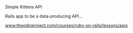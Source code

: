  Simple Kittens API
 
 Rails app to be a data-producing API… 
 
 www.theodinproject.com/courses/ruby-on-rails/lessons/apis
